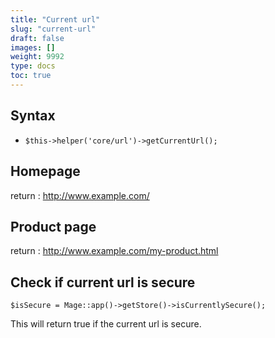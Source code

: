 ```yaml
---
title: "Current url"
slug: "current-url"
draft: false
images: []
weight: 9992
type: docs
toc: true
---
```


## Syntax
 - `$this->helper('core/url')->getCurrentUrl();`

## Homepage
return : http://www.example.com/

## Product page
return : http://www.example.com/my-product.html

## Check if current url is secure
    $isSecure = Mage::app()->getStore()->isCurrentlySecure();
This will return true if the current url is secure.

